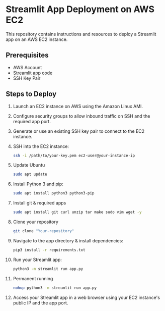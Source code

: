 # Streamlit App Deployment on AWS EC2

This repository contains instructions and resources to deploy a Streamlit app on an AWS EC2 instance.

## Prerequisites

- AWS Account
- Streamlit app code
- SSH Key Pair

## Steps to Deploy

1. Launch an EC2 instance on AWS using the Amazon Linux AMI.
2. Configure security groups to allow inbound traffic on SSH and the required app port.
3. Generate or use an existing SSH key pair to connect to the EC2 instance.
4. SSH into the EC2 instance:

    ```sh
    ssh -i /path/to/your-key.pem ec2-user@your-instance-ip
    ```
5. Update Ubuntu
    ```sh
    sudo apt update 
    ```

6. Install Python 3 and pip:

    ```sh
    sudo apt install python3 python3-pip
    ```

7. Install git & required apps

    ```sh
    sudo apt install git curl unzip tar make sudo vim wget -y
    ```
8. Clone your repository
    ```sh
    git clone "Your-repository"
    ```
9. Navigate to the app directory & install dependencies:

    ```sh
    pip3 install -r requirements.txt
    ```

10. Run your Streamlit app:

    ```sh
    python3 -m streamlit run app.py
    ```
11. Permanent running
    
    ```sh
    nohup python3 -m streamlit run app.py
    ```

12. Access your Streamlit app in a web browser using your EC2 instance's public IP and the app port.


